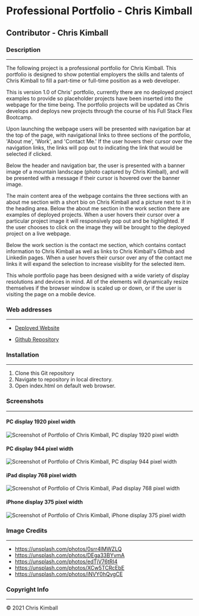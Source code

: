 # Professional Portfolio - Chris Kimball


## Contributor - Chris Kimball


### Description
---------------
The following project is a professional portfolio for Chris Kimball. 
This portfolio is designed to show potential employers the skills and talents of Chris Kimball to fill a part-time or full-time position as a web developer.  

This is version 1.0 of Chris' portfolio, currently there are no deployed project examples to provide so placeholder projects have been inserted into the webpage for the time being.
The portfolio projects will be updated as Chris develops and deploys new projects through the course of his Full Stack Flex Bootcamp.

Upon launching the webpage users will be presented with navigation bar at the top of the page, with navigational links to three sections of the portfolio, 'About me', 'Work', and 'Contact Me.'
If the user hovers their cursor over the navigation links, the links will pop out to indicating the link that would be selected if clicked.

Below the header and navigation bar, the user is presented with a banner image of a mountain landscape (photo captured by Chris Kimball), and will be presented with a message if their cursor is hovered over the banner image.

The main content area of the webpage contains the three sections with an about me section with a short bio on Chris Kimball and a picture next to it in the heading area. Below the about me section in the work section there are examples of deployed projects. When a user hovers their cursor over a particular project image it will responsively pop out and be highlighted. If the user chooses to click on the image they will be brought to the deployed project on a live webpage.

Below the work section is the contact me section, which contains contact information to Chris Kimball as well as links to Chris Kimball's Github and Linkedin pages. When a user hovers their cursor over any of the contact me links it will expand the selection to increase visiblity for the selected item.

This whole portfolio page has been designed with a wide variety of display resolutions and devices in mind. All of the elements will dynamically resize themselves if the browser window is scaled up or down, or if the user is visiting the page on a mobile device.

### Web addresses
---------------
*  [Deployed Website](https://chriskimball.github.io/crk-portfolio-19372/ "Portfolio of Chris Kimball")

*  [Github Repository](https://github.com/chriskimball/crk-portfolio-19372 "Github Repo")


### Installation
---------------
1. Clone this Git repository
2. Navigate to repository in local directory.
3. Open index.html on default web browser.


### Screenshots
---------------
#### PC display 1920 pixel width
![Screenshot of Portfolio of Chris Kimball, PC display 1920 pixel width](./assets/images/screenshots/pc_1920px_width.png)

#### PC display 944 pixel width
![Screenshot of Portfolio of Chris Kimball, PC display 944 pixel width](./assets/images/screenshots/pc_944px_width.png)

#### iPad display 768 pixel width
![Screenshot of Portfolio of Chris Kimball, iPad display 768 pixel width](./assets/images/screenshots/ipad_768x1024.png)

#### iPhone display 375 pixel width
![Screenshot of Portfolio of Chris Kimball, iPhone display 375 pixel width](./assets/images/screenshots/iphone_375x812.png)

### Image Credits
---------------
* https://unsplash.com/photos/0srr4lMWZLQ
* https://unsplash.com/photos/DEga33BYvmA
* https://unsplash.com/photos/edTjV76tRI4
* https://unsplash.com/photos/XCw5TCRcEbE
* https://unsplash.com/photos/iNVY0hQvgCE


### Copyright Info
---------------
© 2021 Chris Kimball